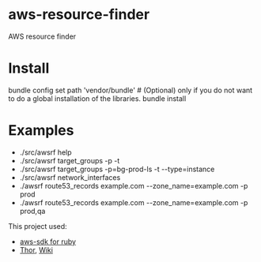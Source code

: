 # aws-resource-finder
AWS resource finder

# Install
bundle config set path 'vendor/bundle' # (Optional) only if you do not want to do a global installation of the libraries.
bundle install

# Examples
-  ./src/awsrf help
-  ./src/awsrf target_groups -p <aws-profile> -t <ip>
-  ./src/awsrf target_groups -p=bg-prod-ls -t --type=instance <instance-id>
-  ./src/awsrf network_interfaces  <ip>
-  ./awsrf route53_records example.com --zone_name=example.com -p prod
-  ./awsrf route53_records example.com --zone_name=example.com -p prod,qa

This project used:
- [aws-sdk for ruby](https://docs.aws.amazon.com/sdk-for-ruby/v3/api/)
- [Thor](https://github.com/rails/thor), [Wiki](https://github.com/rails/thor/wiki)
